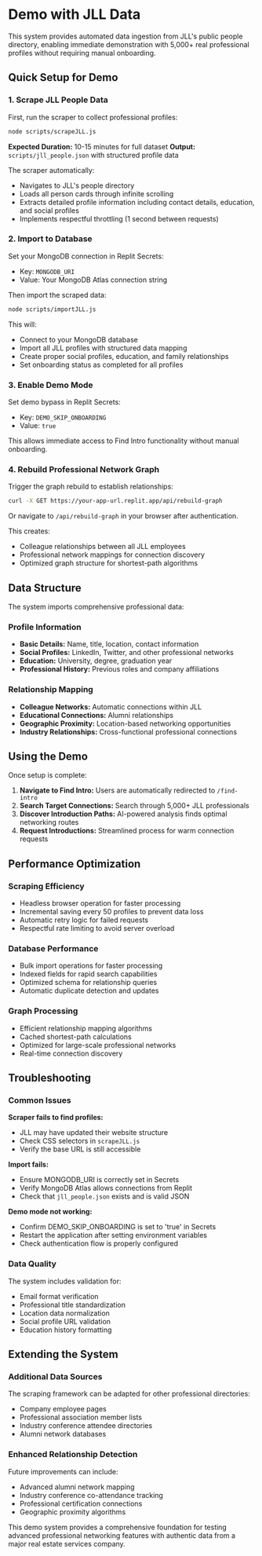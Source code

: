 # Demo with JLL Data

This system provides automated data ingestion from JLL's public people directory, enabling immediate demonstration with 5,000+ real professional profiles without requiring manual onboarding.

## Quick Setup for Demo

### 1. Scrape JLL People Data

First, run the scraper to collect professional profiles:

```bash
node scripts/scrapeJLL.js
```

**Expected Duration:** 10-15 minutes for full dataset
**Output:** `scripts/jll_people.json` with structured profile data

The scraper automatically:
- Navigates to JLL's people directory
- Loads all person cards through infinite scrolling
- Extracts detailed profile information including contact details, education, and social profiles
- Implements respectful throttling (1 second between requests)

### 2. Import to Database

Set your MongoDB connection in Replit Secrets:
- Key: `MONGODB_URI`
- Value: Your MongoDB Atlas connection string

Then import the scraped data:

```bash
node scripts/importJLL.js
```

This will:
- Connect to your MongoDB database
- Import all JLL profiles with structured data mapping
- Create proper social profiles, education, and family relationships
- Set onboarding status as completed for all profiles

### 3. Enable Demo Mode

Set demo bypass in Replit Secrets:
- Key: `DEMO_SKIP_ONBOARDING`
- Value: `true`

This allows immediate access to Find Intro functionality without manual onboarding.

### 4. Rebuild Professional Network Graph

Trigger the graph rebuild to establish relationships:

```bash
curl -X GET https://your-app-url.replit.app/api/rebuild-graph
```

Or navigate to `/api/rebuild-graph` in your browser after authentication.

This creates:
- Colleague relationships between all JLL employees
- Professional network mappings for connection discovery
- Optimized graph structure for shortest-path algorithms

## Data Structure

The system imports comprehensive professional data:

### Profile Information
- **Basic Details:** Name, title, location, contact information
- **Social Profiles:** LinkedIn, Twitter, and other professional networks
- **Education:** University, degree, graduation year
- **Professional History:** Previous roles and company affiliations

### Relationship Mapping
- **Colleague Networks:** Automatic connections within JLL
- **Educational Connections:** Alumni relationships
- **Geographic Proximity:** Location-based networking opportunities
- **Industry Relationships:** Cross-functional professional connections

## Using the Demo

Once setup is complete:

1. **Navigate to Find Intro:** Users are automatically redirected to `/find-intro`
2. **Search Target Connections:** Search through 5,000+ JLL professionals
3. **Discover Introduction Paths:** AI-powered analysis finds optimal networking routes
4. **Request Introductions:** Streamlined process for warm connection requests

## Performance Optimization

### Scraping Efficiency
- Headless browser operation for faster processing
- Incremental saving every 50 profiles to prevent data loss
- Automatic retry logic for failed requests
- Respectful rate limiting to avoid server overload

### Database Performance
- Bulk import operations for faster processing
- Indexed fields for rapid search capabilities
- Optimized schema for relationship queries
- Automatic duplicate detection and updates

### Graph Processing
- Efficient relationship mapping algorithms
- Cached shortest-path calculations
- Optimized for large-scale professional networks
- Real-time connection discovery

## Troubleshooting

### Common Issues

**Scraper fails to find profiles:**
- JLL may have updated their website structure
- Check CSS selectors in `scrapeJLL.js`
- Verify the base URL is still accessible

**Import fails:**
- Ensure MONGODB_URI is correctly set in Secrets
- Verify MongoDB Atlas allows connections from Replit
- Check that `jll_people.json` exists and is valid JSON

**Demo mode not working:**
- Confirm DEMO_SKIP_ONBOARDING is set to 'true' in Secrets
- Restart the application after setting environment variables
- Check authentication flow is properly configured

### Data Quality

The system includes validation for:
- Email format verification
- Professional title standardization
- Location data normalization
- Social profile URL validation
- Education history formatting

## Extending the System

### Additional Data Sources
The scraping framework can be adapted for other professional directories:
- Company employee pages
- Professional association member lists
- Industry conference attendee directories
- Alumni network databases

### Enhanced Relationship Detection
Future improvements can include:
- Advanced alumni network mapping
- Industry conference co-attendance tracking
- Professional certification connections
- Geographic proximity algorithms

This demo system provides a comprehensive foundation for testing advanced professional networking features with authentic data from a major real estate services company.